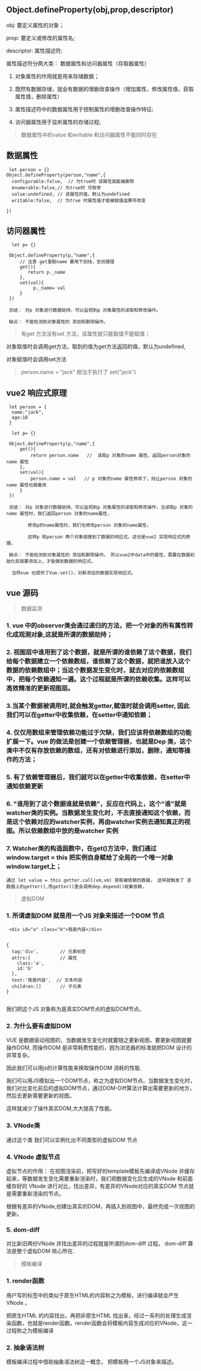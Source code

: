 

## Object.defineProperty(obj,prop,descriptor)

obj: 要定义属性的对象；

prop: 要定义或修改的属性名;

descriptor: 属性描述符;

属性描述符分两大类： 数据属性和访问器属性（存取器属性）

1. 对象属性的作用就是用来存储数据；

2. 既然有数据存储，就会有数据的增删改查操作（增加属性，修改属性值，获取属性值，删除属性）

3. 属性描述符中的数据属性用于控制属性的增删改查操作特征;

4. 访问器属性用于监听属性的存储过程;


> 数据属性中的value 和writable 和访问器属性不能同时存在



## 数据属性
```
 let person = {}
Object.defineProperty(person,"name",{
  configurable:false,  // 为true时 该属性就能被删除
  enumerable:false,// 为true时 可枚举
  value:undefined, // 该属性的值，默认为undefined
  writable:false,  // 为true 时属性值才能被赋值运算符改变

})

```

## 访问器属性

```
  let p= {}

 Object.defineProperty(p,"name",{
     // 注意 get里取name 要用下划线，否则报错
     get(){
        return p._name
     },
     set(val){
          p._name= val
     }
 })

 总结： 对p 对象进行数据劫持，可以监视到p 对象属性的读取和修改操作。

 缺点： 不能检测到对象属性的 添加和删除操作。        

```
>  有get 方法没有set 方法，该属性就只能取值不能赋值；

对象取值时会调用get方法，取到的值为get方法返回的值，默认为undefined,

对象赋值时会调用set方法

>  person.name = "jack" 相当于执行了 set("jack")


## vue2 响应式原理

```
 let person = {
  name:"jack",
  age:18
 }

  let p= {}

 Object.defineProperty(p,"name",{
     get(){
         return person.name   //  读取p 对象的name 属性，返回person对象的name 属性
     },
     set(val){
         person.name = val   // p 对象的name 属性修改了，则让person 对象的name 属性也跟着改
     }
 })

 总结： 对p 对象进行数据劫持，可以监视到p 对象属性的读取和修改操作，当读取p 对象的name 属性时，我们返回person 对象的name属性，

        修改p的name属性时，我们也修改person 对象的name属性，

        这样p 和person 两个对象就做到了数据的响应式。这也是vue2 实现响应式的原理。

 缺点： 不能检测到对象属性的 添加和删除操作。 所以vue2中data中的属性，需要在数据初始化前就要添加上，才能做到数据的响应式。
 
  当然vue 也提供了Vue.set()，对新添加的数据实现响应式。  

```



## vue  源码



> 数据监测

### 1. vue 中的observer类会通过递归的方法，把一个对象的所有属性转化成观测对象,这就是所谓的数据劫持；

### 2. 视图层中谁用到了这个数据，就是所谓的谁依赖了这个数据，我们给每个数据建立一个依赖数组，谁依赖了这个数据，就把谁放入这个数据的依赖数组中；当这个数据发生变化时，就去对应的依赖数组中，把每个依赖通知一遍。这个过程就是所谓的依赖收集。这样可以高效精准的更新视图层。

### 3.当某个数据被调用时,就会触发getter,赋值时就会调用setter, 因此我们可以在getter中收集依赖，在setter中通知依赖；

### 4. 仅仅用数组来管理依赖功能过于欠缺，我们应该将依赖数组的功能扩展一下。vue 的做法是创建一个依赖管理器，也就是Dep 类，这个类中不仅有存放依赖的数组，还有对依赖进行添加，删除，通知等操作的方法；

### 5. 有了依赖管理器后，我们就可以在getter中收集依赖，在setter中通知依赖更新

### 6. "谁用到了这个数据谁就是依赖"，反应在代码上，这个"谁"就是watcher类的实例。当数据发生变化时，不去直接通知这个依赖，而是这个依赖对应的watcher实例，再由watcher实例去通知真正的视图。所以依赖数组中放的是watcher 实例

### 7. Watcher类的构造函数中，在get()方法中，我们通过 window.target = this 把实例自身赋给了全局的一个唯一对象window.target上；
    通过 let value = this.getter.call(vm,vm) 获取被依赖的数据， 这样就触发了 该数据上的getter(),而getter()里会调用dep.depend()收集依赖，


> 虚拟DOM 

### 1. 所谓虚拟DOM 就是用一个JS 对象来描述一个DOM 节点

```
 <div id="a" class="b">我是内容</div>


{
  tag:'div',        // 元素标签
  attrs:{           // 属性
    class:'a',
    id:'b'
  },
  text:'我是内容',  // 文本内容
  children:[]       // 子元素
}


```

我们把这个JS 对象称为是真实DOM节点的虚拟DOM节点。

### 2. 为什么要有虚拟DOM

VUE 是数据驱动视图的，当数据发生变化时就要随之更新视图，要更新视图就要操作DOM, 而操作DOM 是非常耗费性能的，因为浏览器的标准就把DOM 设计的非常复杂。

因此我们可以用js的计算性能来换取操作DOM 消耗的性能.

我们可以用JS模拟出一个DOM节点，称之为虚拟DOM节点。当数据发生变化时，我们对比变化前后的虚拟DOM节点，通过DOM-Diff算法计算出需要更新的地方，然后去更新需要更新的视图。

这样就减少了操作真实DOM,大大提高了性能。

### 3. VNode类

通过这个类 我们可以实例化出不同类型的虚拟DOM 节点


### 4. VNode 虚拟节点

虚拟节点的作用： 在视图渲染前，把写好的template模板先编译成VNode 并缓存起来，等数据发生变化需要重新渲染时，我们把数据变化后生成的VNode 和前面缓存好的
VNode 进行对比，找出差异，有差异的VNode对应的真实DOM 节点就是需要重新渲染的节点。

根据有差异的VNode,创建出真实的DOM，再插入到视图中，最终完成一次视图的更新。

### 5. dom-diff

对比新旧两份VNode 并找出差异的过程就是所谓的dom-diff 过程。 dom-diff 算法是整个虚拟DOM 核心所在.

> 模板编译

### 1. render函数

用户写的<template></template>标签中的类似于原生HTML的内容称之为模板，进行编译就会产生VNode  。

把原生HTML 的内容找出，再把非原生HTML 找出来，经过一系列的处理生成渲染函数，也就是render函数。render函数会将模板内容生成对应的VNode，这一过程称之为模板编译

### 2. 抽象语法树

模板编译过程中借助抽象语法树这一概念， 把模板用一个JS对象来描述。




